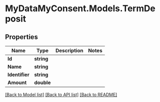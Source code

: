 # MyDataMyConsent.Models.TermDeposit

## Properties

Name | Type | Description | Notes
------------ | ------------- | ------------- | -------------
**Id** | **string** |  | 
**Name** | **string** |  | 
**Identifier** | **string** |  | 
**Amount** | **double** |  | 

[[Back to Model list]](../README.md#documentation-for-models) [[Back to API list]](../README.md#documentation-for-api-endpoints) [[Back to README]](../README.md)

